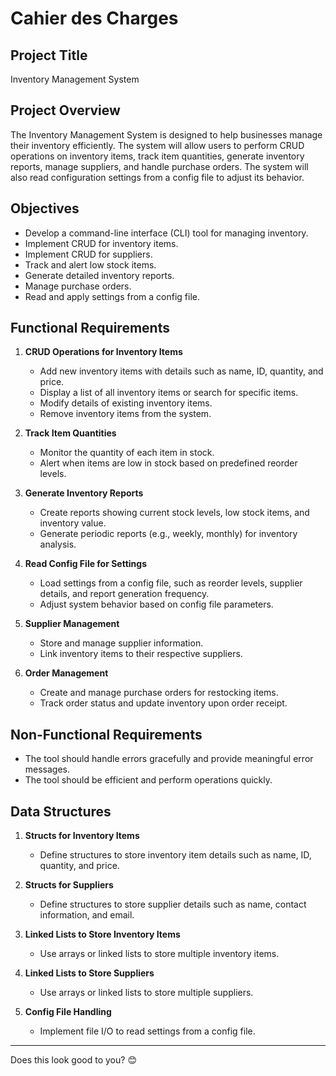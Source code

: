 # Cahier des Charges

## Project Title
Inventory Management System

## Project Overview
The Inventory Management System is designed to help businesses manage their inventory efficiently. The system will allow users to perform CRUD operations on inventory items, track item quantities, generate inventory reports, manage suppliers, and handle purchase orders. The system will also read configuration settings from a config file to adjust its behavior.

## Objectives
- Develop a command-line interface (CLI) tool for managing inventory.
- Implement CRUD for inventory items.
- Implement CRUD for suppliers.
- Track and alert low stock items.
- Generate detailed inventory reports.
- Manage purchase orders.
- Read and apply settings from a config file.

## Functional Requirements

1. **CRUD Operations for Inventory Items**
   - Add new inventory items with details such as name, ID, quantity, and price.
   - Display a list of all inventory items or search for specific items.
   - Modify details of existing inventory items.
   - Remove inventory items from the system.

2. **Track Item Quantities**
   - Monitor the quantity of each item in stock.
   - Alert when items are low in stock based on predefined reorder levels.

3. **Generate Inventory Reports**
   - Create reports showing current stock levels, low stock items, and inventory value.
   - Generate periodic reports (e.g., weekly, monthly) for inventory analysis.

4. **Read Config File for Settings**
   - Load settings from a config file, such as reorder levels, supplier details, and report generation frequency.
   - Adjust system behavior based on config file parameters.

5. **Supplier Management**
   - Store and manage supplier information.
   - Link inventory items to their respective suppliers.

6. **Order Management**
   - Create and manage purchase orders for restocking items.
   - Track order status and update inventory upon order receipt.

## Non-Functional Requirements
- The tool should handle errors gracefully and provide meaningful error messages.
- The tool should be efficient and perform operations quickly.

## Data Structures

1. **Structs for Inventory Items**
   - Define structures to store inventory item details such as name, ID, quantity, and price.

2. **Structs for Suppliers**
   - Define structures to store supplier details such as name, contact information, and email.

3. **Linked Lists to Store Inventory Items**
   - Use arrays or linked lists to store multiple inventory items.

4. **Linked Lists to Store Suppliers**
   - Use arrays or linked lists to store multiple suppliers.

5. **Config File Handling**
   - Implement file I/O to read settings from a config file.

---

Does this look good to you? 😊
